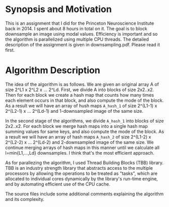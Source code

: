 # Synopsis and Motivation

This is an assignment that I did for the Princeton Neuroscience Institute back in 2014. I spent about 8 hours in total on it. The goal is to block downsample an image using modal values. Efficiency is important and so the algorithm is parallelized using multiple CPU threads. The detailed description of the assignment is given in downsampling.pdf. Please read it first.

# Algorithm Description

The idea of the algorithm is as follows. We are given an original array A of size 2^L1 x 2^L2 x ... 2^Ld. First, we divide A into blocks of size 2x2..x2. Then for each block we create a hash map that counts how many times each element occurs in that block, and also compute the mode of the block. As a result we will have an array of hush maps `A_hash_1` of size 2^(L1-1) x 2^(L2-1) x ... 2^(Ld-1) and 1-downsampled image of the same size.

In the second stage of the algorithms, we divide `A_hash_1`  into blocks of size 2x2..x2. For each block we merge hash maps into a single hash map summing values for same keys, and also compute the mode of the block. As a result we will have an array of hash maps `A_hash_2` of size 2^(L1-2) x 2^(L2-2) x ... 2^(Ld-2) and 2-downsampled image of the same size. We continue merging arrays of hash maps in this manner until we calculate all l=min{L1,...,Ld} downsamples. I think that's the most efficient approach.

As for parallezing the algorithm, I used Thread Building Blocks (TBB) library. TBB is an industry strength library that abstracts access to the multiple processors by allowing the operations to be treated as "tasks", which are allocated to individual cores dynamically by the library's run-time engine, and by automating efficient use of the CPU cache. 

The source files include some additional comments explaining the algorithm and its complexity.
